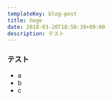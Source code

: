 ```yaml
---
templateKey: blog-post
title: hoge
date: 2018-03-20T18:58:39+09:00
description: テスト
---
```

### テスト

- a
- b
- c

